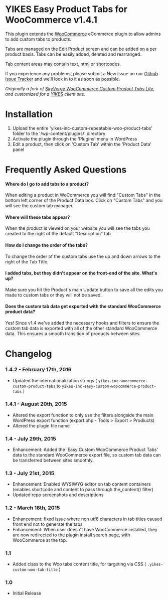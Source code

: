 YIKES Easy Product Tabs for WooCommerce v1.4.1
============================================

This plugin extends the [WooCommerce](www.woothemes.com/woocommerce/) eCommerce plugin to allow admins to add custom tabs to products. 

Tabs are managed on the Edit Product screen and can be added on a per product basis. Tabs can be easily added, deleted and rearranged.

Tab content areas may contain text, html or shortcodes. 

If you experience any problems, please submit a New Issue on our [Github Issue Tracker](https://github.com/yikesinc/yikes-inc-easy-custom-woocommerce-product-tabs/issues) and we'll look in to it as soon as possible.

*Originally a fork of [SkyVerge WooCommerce Custom Product Tabs Lite](https://github.com/skyverge/woocommerce-custom-product-tabs-lite), and customized for a [YIKES](http://www.yikesinc.com) client site.*

Installation
===========

1. Upload the entire 'yikes-inc-custom-repeatable-woo-product-tabs' folder to the '/wp-content/plugins/' directory
1. Activate the plugin through the 'Plugins' menu in WordPress
1. Edit a product, then click on 'Custom Tab' within the 'Product Data' panel

Frequently Asked Questions
===========

#### Where do I go to add tabs to a product?
When editing a product in WoCommerce you will find "Custom Tabs" in the bottom left corner of the Product Data box. Click on "Custom Tabs" and you will see the custom tab manager.

#### Where will these tabs appear?
When the product is viewed on your website you will see the tabs you created to the right of the default "Description" tab. 

#### How do I change the order of the tabs?
To change the order of the custom tabs use the up and down arrows to the right of the Tab Title.

#### I added tabs, but they didn't appear on the front-end of the site. What's up?
Make sure you hit the Product's main Update button to save all the edits you made to custom tabs or they will not be saved.

#### Does the custom tab data get exported with the standard WooCommerce product data?
Yes! Since v1.4 we've added the necessary hooks and filters to ensure the custom tab data is exported with all of the other standard WooCommerce data. This ensures a smooth transition of products between sites.

Changelog
===========

### 1.4.2 - February 17th, 2016
* Updated the internationalization strings ( `yikes-inc-woocommerce-custom-product-tabs` to `yikes-inc-easy-custom-woocommerce-product-tabs` )

### 1.4.1 - August 20th, 2015
* Altered the export function to only use the filters alongside the main WordPress export function (export.php - Tools > Export > Prodiucts)
* Altered the plugin file name

### 1.4 - July 29th, 2015
* Enhancement: Added the 'Easy Custom WooCommerce Product Tabs' data to the standard WooCommerce export file, so custom tab data can be transferred between sites smoothly.

### 1.3 - July 21st, 2015
* Enhancement: Enabled WYSIWYG editor on tab content containers (enables shortcode and content to pass through the_content() filter)
* Updated repo screenshots and descriptions

### 1.2 - March 18th, 2015
* Enhancement: fixed issue where non utf8 characters in tab titles caused front end not to generate the tabs
* Enhancement: When user doesn't have WooCommerce installed, they are now redirected to the plugin install search page, with WooCommerce at the top.

### 1.1
* Added class to the Woo tabs content title, for targeting via CSS ( `.yikes-custom-woo-tab-title` )

### 1.0
* Initial Release
